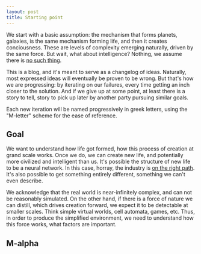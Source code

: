 ```yaml
---
layout: post
title: Starting point
---
```


We start with a basic assumption: the mechanism that forms planets, galaxies, is the same mechanism forming life, and then it creates conciousness. These are levels of complexity emerging naturally, driven by the same force. But wait, what about intelligence? Nothing, we assume there is [no such thing](http://kvark.github.io/ideas/theory-of-no-intelligence).

This is a blog, and it's meant to serve as a changelog of ideas. Naturally, most expressed ideas will eventually be proven to be wrong. But that's how we are progressing: by iterating on our failures, every time getting an inch closer to the solution. And if we give up at some point, at least there is a story to tell, story to pick up later by another party pursuing similar goals.

Each new iteration will be named progressively in greek letters, using the "M-letter" scheme for the ease of reference.

## Goal

We want to understand how life got formed, how this process of creation at grand scale works. Once we do, we can create new life, and potentially more civilized and intelligent than us. It's possible the structure of new life to be a neural network. In this case, horray, the industry is [on the right path](http://kvark.github.io/ai/2022/01/30/neural-networks.html). It's also possible to get something entirely different, something we can't even describe.

We acknowledge that the real world is near-infinitely complex, and can not be reasonably simulated. On the other hand, if there is a force of nature we can distill, which drives creation forward, we expect it to be detectable at smaller scales. Think simple virtual worlds, cell automata, games, etc. Thus, in order to produce the simplified environment, we need to understand how this force works, what factors are important.

## M-alpha


